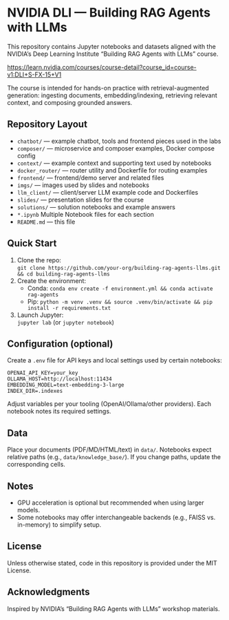 # NVIDIA DLI — Building RAG Agents with LLMs

This repository contains Jupyter notebooks and datasets aligned with the NVIDIA’s Deep Learning Institute “Building RAG Agents with LLMs” course. 

https://learn.nvidia.com/courses/course-detail?course_id=course-v1:DLI+S-FX-15+V1 

The course is intended for hands-on practice with retrieval-augmented generation: ingesting documents, embedding/indexing, retrieving relevant context, and composing grounded answers.

## Repository Layout
- `chatbot/` — example chatbot, tools and frontend pieces used in the labs
- `composer/` — microservice and composer examples, Docker compose config
- `context/` — example context and supporting text used by notebooks
- `docker_router/` — router utility and Dockerfile for routing examples
- `frontend/` — frontend/demo server and related files
- `imgs/` — images used by slides and notebooks
- `llm_client/` — client/server LLM example code and Dockerfiles
- `slides/` — presentation slides for the course
- `solutions/` — solution notebooks and example answers
- `*.ipynb` Multiple Notebook files for each section
- `README.md` — this file

## Quick Start
1. Clone the repo:  
   `git clone https://github.com/your-org/building-rag-agents-llms.git && cd building-rag-agents-llms`
2. Create the environment:  
   - Conda: `conda env create -f environment.yml && conda activate rag-agents`
   - Pip: `python -m venv .venv && source .venv/bin/activate && pip install -r requirements.txt`
3. Launch Jupyter:  
   `jupyter lab` (or `jupyter notebook`)

## Configuration (optional)
Create a `.env` file for API keys and local settings used by certain notebooks:

```
OPENAI_API_KEY=your_key
OLLAMA_HOST=http://localhost:11434 
EMBEDDING_MODEL=text-embedding-3-large
INDEX_DIR=.indexes
```

Adjust variables per your tooling (OpenAI/Ollama/other providers). Each notebook notes its required settings.

## Data
Place your documents (PDF/MD/HTML/text) in `data/`. Notebooks expect relative paths (e.g., `data/knowledge_base/`). If you change paths, update the corresponding cells.

## Notes
- GPU acceleration is optional but recommended when using larger models.
- Some notebooks may offer interchangeable backends (e.g., FAISS vs. in-memory) to simplify setup.

## License
Unless otherwise stated, code in this repository is provided under the MIT License.

## Acknowledgments
Inspired by NVIDIA’s “Building RAG Agents with LLMs” workshop materials.